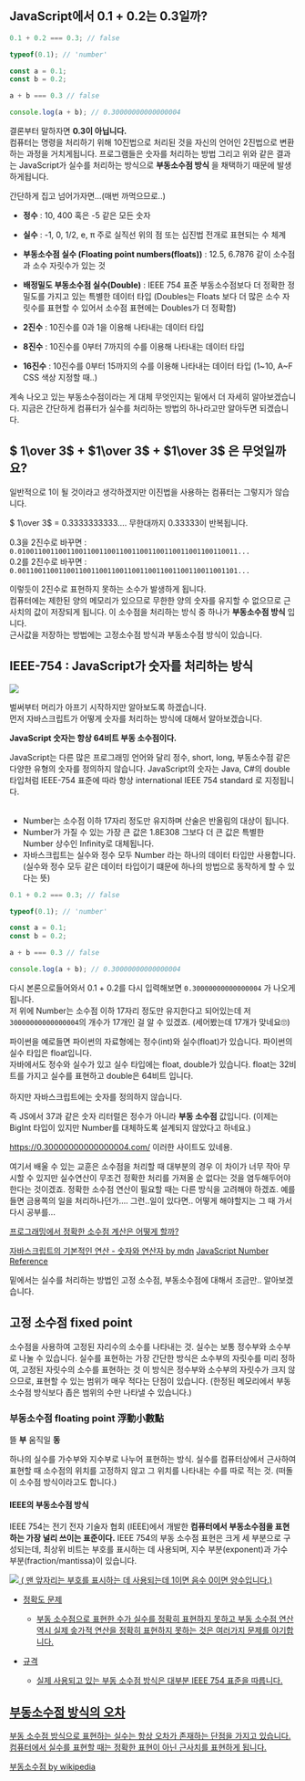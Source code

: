 ## JavaScript에서 0.1 + 0.2는 0.3일까?

```js
0.1 + 0.2 === 0.3; // false

typeof(0.1); // 'number'

const a = 0.1;
const b = 0.2;

a + b === 0.3 // false

console.log(a + b); // 0.30000000000000004
```
결론부터 말하자면 __0.3이 아닙니다.__  
컴퓨터는 명령을 처리하기 위해 10진법으로 처리된 것을 자신의 언어인 2진법으로 변환하는 과정을 거치게됩니다. 프로그램들은 숫자를 처리하는 방법
그리고 위와 같은 결과는 JavaScript가 실수를 처리하는 방식으로 __부동소수점 방식__ 을 채택하기 때문에 발생하게됩니다.
  
간단하게 집고 넘어가자면...(매번 까먹으므로..)
- __정수__ : 10, 400 혹은 -5 같은 모든 숫자  
- __실수__ : -1, 0, 1/2,  e, π 주로 실직선 위의 점 또는 십진법 전개로 표현되는 수 체계 
- __부동소수점 실수 (Floating point numbers(floats))__ : 12.5, 6.7876 같이 소수점과 소수 자릿수가 있는 것  
- __배정밀도 부동소수점 실수(Double)__ : IEEE 754 표준 부동소수점보다 더 정확한 정밀도를 가지고 있는 특별한 데이터 타입
(Doubles는 Floats 보다 더 많은 소수 자릿수를 표현할 수 있어서 소수점 표현에는 Doubles가 더 정확함)

- __2진수__ : 10진수를 0과 1을 이용해 나타내는 데이터 타입
- __8진수__ : 10진수를 0부터 7까지의 수를 이용해 나타내는 데이터 타입
- __16진수__ : 10진수를 0부터 15까지의 수를 이용해 나타내는 데이터 타입 (1~10, A~F CSS 색상 지정할 때..)


계속 나오고 있는 부동소수점이라는 게 대체 무엇인지는 밑에서 더 자세히 알아보겠습니다. 지금은 간단하게 컴퓨터가 실수를 처리하는 방법의 하나라고만 알아두면 되겠습니다.


## $ 1\over 3$ + $1\over 3$ + $1\over 3$  은 무엇일까요? 

일반적으로 1이 될 것이라고 생각하겠지만 이진법을 사용하는 컴퓨터는 그렇지가 않습니다.

$ 1\over 3$ = 0.3333333333.... 무한대까지 0.33333이 반복됩니다.


0.3을 2진수로 바꾸면 : `0.010011001100110011001100110011001100110011001100110011...`  
0.2를 2진수로 바꾸면 : `0.001100110011001100110011001100110011001100110011001101...`  

이렇듯이 2진수로 표현하지 못하는 소수가 발생하게 됩니다.  
컴퓨터에는 제한된 양의 메모리가 있으므로 무한한 양의 숫자를 유지할 수 없으므로 근사치의 값이 저장되게 됩니다. 이 소수점을 처리하는 방식 중 하나가 __부동소수점 방식__ 입니다.  
근사값을 저장하는 방법에는 고정소수점 방식과 부동소수점 방식이 있습니다.







## IEEE-754 : JavaScript가 숫자를 처리하는 방식


<img src="https://media4.giphy.com/media/WRQBXSCnEFJIuxktnw/giphy.gif?cid=790b7611dba86eba46419305033df80ca327b0d1889a37b0&rid=giphy.gif&ct=g">  

벌써부터 머리가 아프기 시작하지만 알아보도록 하겠습니다.  
먼저 자바스크립트가 어떻게 숫자를 처리하는 방식에 대해서 알아보겠습니다.  

__JavaScript 숫자는 항상 64비트 부동 소수점이다.__ 

JavaScript는 다른 많은 프로그래밍 언어와 달리 정수, short, long, 부동소수점 같은 다양한 유형의 숫자를 정의하지 않습니다.
JavaScript의 숫자는 Java, C#의 double 타입처럼 IEEE-754 표준에 따라 항상 international IEEE 754 standard 로 지정됩니다.
<br><br>

- Number는 소수점 이하 17자리 정도만 유지하며 산술은 반올림의 대상이 됩니다.
- Number가 가질 수 있는 가장 큰 값은 1.8E308 그보다 더 큰 값은 특별한 Number 상수인 Infinity로 대체됩니다.
- 자바스크립트는 실수와 정수 모두 Number 라는 하나의 데이터 타입만 사용합니다. (실수와 정수 모두 같은 데이터 타입이기 떄문에 하나의 방법으로 동작하게 할 수 있다는 뜻)


```js
0.1 + 0.2 === 0.3; // false

typeof(0.1); // 'number'

const a = 0.1;
const b = 0.2;

a + b === 0.3 // false

console.log(a + b); // 0.30000000000000004
```
다시 본론으로들어와서 0.1 + 0.2를 다시 입력해보면 `0.30000000000000004` 가 나오게 됩니다.  
저 위에 Number는 소수점 이하 17자리 정도만 유지한다고 되어있는데 저 `30000000000000004`의 개수가 17개인 걸 알 수 있겠죠. (세어봤는데 17개가 맞네요🙄)  
  
파이썬을 예로들면 파이썬의 자료형에는 정수(int)와 실수(float)가 있습니다. 파이썬의 실수 타입은 float입니다.  
자바에서도 정수와 실수가 있고 실수 타입에는 float, double가 있습니다. float는 32비트를 가지고 실수를 표현하고 double은 64비트 입니다.  
<br>
하지만 자바스크립트에는 숫자를 정의하지 않습니다.  

즉 JS에서 37과 같은 숫자 리터럴은 정수가 아니라 __부동 소수점__ 값입니다. (이제는 BigInt 타입이 있지만 Number를 대체하도록 설계되지 않았다고 하네요.)


<https://0.30000000000000004.com/> 이러한 사이트도 있네용.

여기서 배울 수 있는 교훈은 
소수점을 처리할 때 대부분의 경우 이 차이가 너무 작아 무시할 수 있지만 실수연산이 무조건 정확한 처리를 가져올 순 없다는 것을 염두해두어야한다는 것이겠죠.
정확한 소수점 연산이 필요할 때는 다른 방식을 고려해야 하겠죠. 예를 들면 금용쪽의 일을 처리하나던가.... 그런..일이 있다면.. 어떻게 해야할지는 그 때 가서 다시 공부를... 

[프로그래밍에서 정확한 소수점 계산은 어떻게 할까?](https://medium.com/@pranne1224/%ED%94%84%EB%A1%9C%EA%B7%B8%EB%9E%98%EB%B0%8D%EC%97%90%EC%84%9C-%EC%A0%95%ED%99%95%ED%95%9C-%EC%86%8C%EC%88%98%EC%A0%90-%EA%B3%84%EC%82%B0%EC%9D%80-%EC%96%B4%EB%96%BB%EA%B2%8C-%ED%95%A0%EA%B9%8C-2a61fa60e002)

[자바스크립트의 기본적인 연산 - 숫자와 연산자 by mdn](https://developer.mozilla.org/ko/docs/Learn/JavaScript/First_steps/Math)
[JavaScript Number Reference](https://www.w3schools.com/jsref/jsref_obj_number.asp)


밑에서는 실수를 처리하는 방법인 고정 소수점, 부동소수점에 대해서 조금만.. 알아보겠습니다.

## 고정 소수점 fixed point
소수점을 사용하여 고정된 자리수의 소수를 나타내는 것.
실수는 보통 정수부와 소수부로 나눌 수 있습니다. 실수를 표현하는 가장 간단한 방식은 소수부의 자릿수를 미리 정하여, 고정된 자릿수의 소수를 표현하는 것
이 방식은 정수부와 소수부의 자릿수가 크지 않으므로, 표현할 수 있는 범위가 매우 적다는 단점이 있습니다. (한정된 메모리에서 부동소수점 방식보다 좁은 범위의 수만 나타낼 수 있습니다.)


### 부동소수점 floating point 浮動小數點
뜰 __부__
움직일 __동__

하나의 실수를 가수부와 지수부로 나누어 표현하는 방식.
실수를 컴퓨터상에서 근사하여 표현할 때 소수점의 위치를 고정하지 않고 그 위치를 나타내는 수를 따로 적는 것. (떠돌이 소수점 방식이라고도 합니다.)

#### IEEE의 부동소수점 방식
IEEE 754는 전기 전자 기술자 협회 (IEEE)에서 개발한 __컴퓨터에서 부동소수점을 표현하는 가장 널리 쓰이는 표준이다.__
IEEE 754의 부동 소수점 표현은 크게 세 부분으로 구성되는데, 최상위 비트는 부호를 표시하는 데 사용되며, 지수 부분(exponent)과 가수 부분(fraction/mantissa)이 있습니다.

<a href = "https://commons.wikimedia.org/wiki/File:General_floating_point_ko.svg" target = "_blank">
<img src = "https://upload.wikimedia.org/wikipedia/commons/thumb/8/88/General_floating_point_ko.svg/750px-General_floating_point_ko.svg.png?20130725074047"><?a>
( 맨 앞자리는 부호를 표시하는 데 사용되는데 1이면 음수 0이면 양수입니다.)

- 정확도 문제
  - 부동 소수점으로 표현한 수가 실수를 정확히 표현하지 못하고 부동 소수점 연산 역시 실제 숳가적 연산을 정확히 표현하지 못하는 것은 여러가지 문제를 야기합니다.

- 규격
  - 실제 사용되고 있는 부동 소수점 방식은 대부분 IEEE 754 표준을 따릅니다.


## 부동소수점 방식의 오차
부동 소수점 방식으로 표현하는 실수는 항상 오차가 존재하는 단점을 가지고 있습니다. 컴퓨터에서 실수를 표현할 때는 정확한 표현이 아닌 근사치를 표현하게 됩니다.

[부동소수점 by wikipedia](https://ko.wikipedia.org/wiki/%EB%B6%80%EB%8F%99%EC%86%8C%EC%88%98%EC%A0%90#IEEE%EC%9D%98_%EB%B6%80%EB%8F%99%EC%86%8C%EC%88%98%EC%A0%90_%EB%B0%A9%EC%8B%9D)

